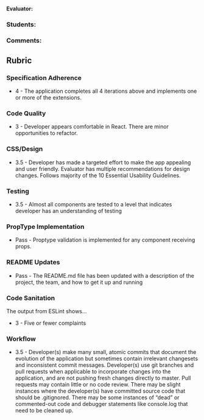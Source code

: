 #### Evaluator:
### Students:
### Comments:

## Rubric

### Specification Adherence

* 4 - The application completes all 4 iterations above and implements one or more of the extensions.

### Code Quality

* 3 - Developer appears comfortable in React. There are minor opportunities to refactor.

### CSS/Design

* 3.5 - Developer has made a targeted effort to make the app appealing and user friendly. Evaluator has multiple recommendations for design changes. Follows majority of the 10 Essential Usability Guidelines.

### Testing

* 3.5 - Almost all components are tested to a level that indicates developer has an understanding of testing

### PropType Implementation

* Pass - Proptype validation is implemented for any component receiving props.

### README Updates

* Pass - The README.md file has been updated with a description of the project, the team, and how to get it up and
  running

### Code Sanitation

The output from ESLint shows…

* 3 - Five or fewer complaints

### Workflow

* 3.5 - Developer(s) make many small, atomic commits that document the evolution of the application but sometimes contain irrelevant changesets and inconsistent commit messages. Developer(s) use git branches and pull requests when applicable to incorporate changes into the application, and are not pushing fresh changes directly to master. Pull requests may contain little or no code review. There may be slight instances where the developer(s) have committed source code that should be .gitignored. There may be some instances of “dead” or commented-out code and debugger statements like console.log that need to be cleaned up.
